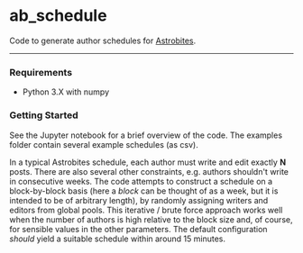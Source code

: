 # ab_schedule
Code to generate author schedules for [Astrobites](https://astrobites.org/).
***

### Requirements

- Python 3.X with numpy

### Getting Started

See the Jupyter notebook for a brief overview of the code.
The examples folder contain several example schedules (as csv).

In a typical Astrobites schedule, each author must write and edit exactly **N** posts.
There are also several other constraints, e.g. authors shouldn't write in consecutive weeks.
The code attempts to construct a schedule on a block-by-block basis (here a *block* can be thought
of as a week, but it is intended to be of arbitrary length), by randomly assigning writers and
editors from global pools. This iterative / brute force approach works well when the number of authors is high
relative to the block size and, of course, for sensible values in the other parameters.
The default configuration *should* yield a suitable schedule within around 15 minutes.
